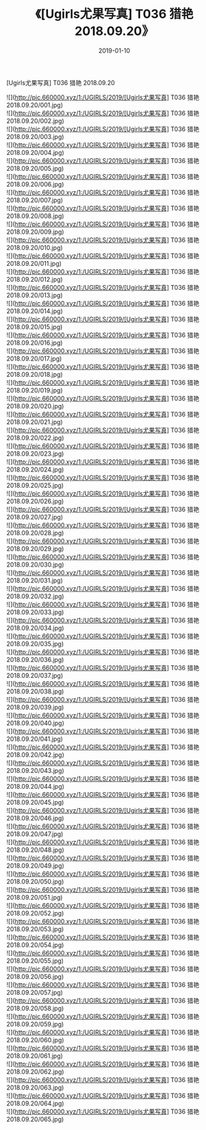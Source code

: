 ﻿---
layout: post
title:  《[Ugirls尤果写真] T036 猎艳 2018.09.20》
date:   2019-01-10
img: http://pic.660000.xyz/1:/UGIRLS/2019/[Ugirls尤果写真] T036 猎艳 2018.09.20/000.jpg
categories: [美女, 清纯, 唯美]
---

[Ugirls尤果写真] T036 猎艳 2018.09.20

 ![](http://pic.660000.xyz/1:/UGIRLS/2019/[Ugirls尤果写真] T036 猎艳 2018.09.20/001.jpg) <br>![](http://pic.660000.xyz/1:/UGIRLS/2019/[Ugirls尤果写真] T036 猎艳 2018.09.20/002.jpg) <br>![](http://pic.660000.xyz/1:/UGIRLS/2019/[Ugirls尤果写真] T036 猎艳 2018.09.20/003.jpg) <br>![](http://pic.660000.xyz/1:/UGIRLS/2019/[Ugirls尤果写真] T036 猎艳 2018.09.20/004.jpg) <br>![](http://pic.660000.xyz/1:/UGIRLS/2019/[Ugirls尤果写真] T036 猎艳 2018.09.20/005.jpg) <br>![](http://pic.660000.xyz/1:/UGIRLS/2019/[Ugirls尤果写真] T036 猎艳 2018.09.20/006.jpg) <br>![](http://pic.660000.xyz/1:/UGIRLS/2019/[Ugirls尤果写真] T036 猎艳 2018.09.20/007.jpg) <br>![](http://pic.660000.xyz/1:/UGIRLS/2019/[Ugirls尤果写真] T036 猎艳 2018.09.20/008.jpg) <br>![](http://pic.660000.xyz/1:/UGIRLS/2019/[Ugirls尤果写真] T036 猎艳 2018.09.20/009.jpg) <br>![](http://pic.660000.xyz/1:/UGIRLS/2019/[Ugirls尤果写真] T036 猎艳 2018.09.20/010.jpg) <br>![](http://pic.660000.xyz/1:/UGIRLS/2019/[Ugirls尤果写真] T036 猎艳 2018.09.20/011.jpg) <br>![](http://pic.660000.xyz/1:/UGIRLS/2019/[Ugirls尤果写真] T036 猎艳 2018.09.20/012.jpg) <br>![](http://pic.660000.xyz/1:/UGIRLS/2019/[Ugirls尤果写真] T036 猎艳 2018.09.20/013.jpg) <br>![](http://pic.660000.xyz/1:/UGIRLS/2019/[Ugirls尤果写真] T036 猎艳 2018.09.20/014.jpg) <br>![](http://pic.660000.xyz/1:/UGIRLS/2019/[Ugirls尤果写真] T036 猎艳 2018.09.20/015.jpg) <br>![](http://pic.660000.xyz/1:/UGIRLS/2019/[Ugirls尤果写真] T036 猎艳 2018.09.20/016.jpg) <br>![](http://pic.660000.xyz/1:/UGIRLS/2019/[Ugirls尤果写真] T036 猎艳 2018.09.20/017.jpg) <br>![](http://pic.660000.xyz/1:/UGIRLS/2019/[Ugirls尤果写真] T036 猎艳 2018.09.20/018.jpg) <br>![](http://pic.660000.xyz/1:/UGIRLS/2019/[Ugirls尤果写真] T036 猎艳 2018.09.20/019.jpg) <br>![](http://pic.660000.xyz/1:/UGIRLS/2019/[Ugirls尤果写真] T036 猎艳 2018.09.20/020.jpg) <br>![](http://pic.660000.xyz/1:/UGIRLS/2019/[Ugirls尤果写真] T036 猎艳 2018.09.20/021.jpg) <br>![](http://pic.660000.xyz/1:/UGIRLS/2019/[Ugirls尤果写真] T036 猎艳 2018.09.20/022.jpg) <br>![](http://pic.660000.xyz/1:/UGIRLS/2019/[Ugirls尤果写真] T036 猎艳 2018.09.20/023.jpg) <br>![](http://pic.660000.xyz/1:/UGIRLS/2019/[Ugirls尤果写真] T036 猎艳 2018.09.20/024.jpg) <br>![](http://pic.660000.xyz/1:/UGIRLS/2019/[Ugirls尤果写真] T036 猎艳 2018.09.20/025.jpg) <br>![](http://pic.660000.xyz/1:/UGIRLS/2019/[Ugirls尤果写真] T036 猎艳 2018.09.20/026.jpg) <br>![](http://pic.660000.xyz/1:/UGIRLS/2019/[Ugirls尤果写真] T036 猎艳 2018.09.20/027.jpg) <br>![](http://pic.660000.xyz/1:/UGIRLS/2019/[Ugirls尤果写真] T036 猎艳 2018.09.20/028.jpg) <br>![](http://pic.660000.xyz/1:/UGIRLS/2019/[Ugirls尤果写真] T036 猎艳 2018.09.20/029.jpg) <br>![](http://pic.660000.xyz/1:/UGIRLS/2019/[Ugirls尤果写真] T036 猎艳 2018.09.20/030.jpg) <br>![](http://pic.660000.xyz/1:/UGIRLS/2019/[Ugirls尤果写真] T036 猎艳 2018.09.20/031.jpg) <br>![](http://pic.660000.xyz/1:/UGIRLS/2019/[Ugirls尤果写真] T036 猎艳 2018.09.20/032.jpg) <br>![](http://pic.660000.xyz/1:/UGIRLS/2019/[Ugirls尤果写真] T036 猎艳 2018.09.20/033.jpg) <br>![](http://pic.660000.xyz/1:/UGIRLS/2019/[Ugirls尤果写真] T036 猎艳 2018.09.20/034.jpg) <br>![](http://pic.660000.xyz/1:/UGIRLS/2019/[Ugirls尤果写真] T036 猎艳 2018.09.20/035.jpg) <br>![](http://pic.660000.xyz/1:/UGIRLS/2019/[Ugirls尤果写真] T036 猎艳 2018.09.20/036.jpg) <br>![](http://pic.660000.xyz/1:/UGIRLS/2019/[Ugirls尤果写真] T036 猎艳 2018.09.20/037.jpg) <br>![](http://pic.660000.xyz/1:/UGIRLS/2019/[Ugirls尤果写真] T036 猎艳 2018.09.20/038.jpg) <br>![](http://pic.660000.xyz/1:/UGIRLS/2019/[Ugirls尤果写真] T036 猎艳 2018.09.20/039.jpg) <br>![](http://pic.660000.xyz/1:/UGIRLS/2019/[Ugirls尤果写真] T036 猎艳 2018.09.20/040.jpg) <br>![](http://pic.660000.xyz/1:/UGIRLS/2019/[Ugirls尤果写真] T036 猎艳 2018.09.20/041.jpg) <br>![](http://pic.660000.xyz/1:/UGIRLS/2019/[Ugirls尤果写真] T036 猎艳 2018.09.20/042.jpg) <br>![](http://pic.660000.xyz/1:/UGIRLS/2019/[Ugirls尤果写真] T036 猎艳 2018.09.20/043.jpg) <br>![](http://pic.660000.xyz/1:/UGIRLS/2019/[Ugirls尤果写真] T036 猎艳 2018.09.20/044.jpg) <br>![](http://pic.660000.xyz/1:/UGIRLS/2019/[Ugirls尤果写真] T036 猎艳 2018.09.20/045.jpg) <br>![](http://pic.660000.xyz/1:/UGIRLS/2019/[Ugirls尤果写真] T036 猎艳 2018.09.20/046.jpg) <br>![](http://pic.660000.xyz/1:/UGIRLS/2019/[Ugirls尤果写真] T036 猎艳 2018.09.20/047.jpg) <br>![](http://pic.660000.xyz/1:/UGIRLS/2019/[Ugirls尤果写真] T036 猎艳 2018.09.20/048.jpg) <br>![](http://pic.660000.xyz/1:/UGIRLS/2019/[Ugirls尤果写真] T036 猎艳 2018.09.20/049.jpg) <br>![](http://pic.660000.xyz/1:/UGIRLS/2019/[Ugirls尤果写真] T036 猎艳 2018.09.20/050.jpg) <br>![](http://pic.660000.xyz/1:/UGIRLS/2019/[Ugirls尤果写真] T036 猎艳 2018.09.20/051.jpg) <br>![](http://pic.660000.xyz/1:/UGIRLS/2019/[Ugirls尤果写真] T036 猎艳 2018.09.20/052.jpg) <br>![](http://pic.660000.xyz/1:/UGIRLS/2019/[Ugirls尤果写真] T036 猎艳 2018.09.20/053.jpg) <br>![](http://pic.660000.xyz/1:/UGIRLS/2019/[Ugirls尤果写真] T036 猎艳 2018.09.20/054.jpg) <br>![](http://pic.660000.xyz/1:/UGIRLS/2019/[Ugirls尤果写真] T036 猎艳 2018.09.20/055.jpg) <br>![](http://pic.660000.xyz/1:/UGIRLS/2019/[Ugirls尤果写真] T036 猎艳 2018.09.20/056.jpg) <br>![](http://pic.660000.xyz/1:/UGIRLS/2019/[Ugirls尤果写真] T036 猎艳 2018.09.20/057.jpg) <br>![](http://pic.660000.xyz/1:/UGIRLS/2019/[Ugirls尤果写真] T036 猎艳 2018.09.20/058.jpg) <br>![](http://pic.660000.xyz/1:/UGIRLS/2019/[Ugirls尤果写真] T036 猎艳 2018.09.20/059.jpg) <br>![](http://pic.660000.xyz/1:/UGIRLS/2019/[Ugirls尤果写真] T036 猎艳 2018.09.20/060.jpg) <br>![](http://pic.660000.xyz/1:/UGIRLS/2019/[Ugirls尤果写真] T036 猎艳 2018.09.20/061.jpg) <br>![](http://pic.660000.xyz/1:/UGIRLS/2019/[Ugirls尤果写真] T036 猎艳 2018.09.20/062.jpg) <br>![](http://pic.660000.xyz/1:/UGIRLS/2019/[Ugirls尤果写真] T036 猎艳 2018.09.20/063.jpg) <br>![](http://pic.660000.xyz/1:/UGIRLS/2019/[Ugirls尤果写真] T036 猎艳 2018.09.20/064.jpg) <br>![](http://pic.660000.xyz/1:/UGIRLS/2019/[Ugirls尤果写真] T036 猎艳 2018.09.20/065.jpg) <br>